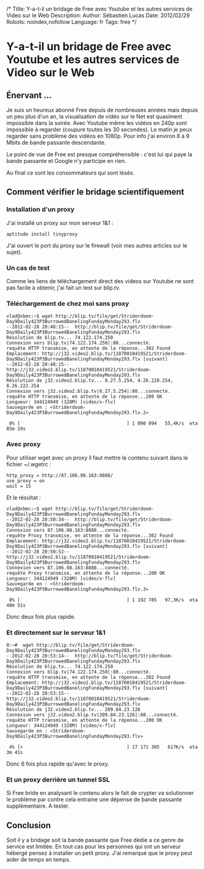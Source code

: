 /*
Title: Y-a-t-il un bridage de Free avec Youtube et les autres services de Video sur le Web
Description: 
Author: Sébastien Lucas
Date: 2012/02/29
Robots: noindex,nofollow
Language: fr
Tags: free
*/
# Y-a-t-il un bridage de Free avec Youtube et les autres services de Video sur le Web

## Énervant ...
Je suis un heureux abonné Free depuis de nombreuses années mais depuis un peu plus d'un an, la visualisation de vidéo sur le Net est quasiment impossible dans la soirée. Avec Youtube même les vidéos en 240p sont impossible à regarder (coupure toutes les 30 secondes). Le matin je peux regarder sans problème des vidéos en 1080p. Pour info j'ai environ 8 à 9 Mbits de bande passante descendante.

Le point de vue de Free est presque compréhensible : c'est lui qui paye la bande passante et Google n'y participe en rien.

Au final ce sont les consommateurs qui sont lésés.

## Comment vérifier le bridage scientifiquement

### Installation d'un proxy
J'ai installé un proxy sur mon serveur 1&1 :
```
aptitude install tinyproxy
```
J'ai ouvert le port du proxy sur le firewall (voir mes autres articles sur le sujet).
### Un cas de test

Comme les liens de téléchargement direct des videos sur Youtube ne sont pas facile à obtenir, j'ai fait un test sur blip.tv.
### Téléchargement de chez moi sans proxy

```
vlad@xbmc:~$ wget http://blip.tv/file/get/Striderdoom-Day9Daily423P3BurrowedBanelingFundayMonday293.flv
--2012-02-28 20:48:15--  http://blip.tv/file/get/Striderdoom-Day9Daily423P3BurrowedBanelingFundayMonday293.flv
Résolution de blip.tv... 74.122.174.250
Connexion vers blip.tv|74.122.174.250|:80...connecté.
requête HTTP transmise, en attente de la réponse...302 Found
Emplacement: http://j32.video2.blip.tv/11870010419521/Striderdoom-Day9Daily423P3BurrowedBanelingFundayMonday293.flv [suivant]
--2012-02-28 20:48:15--  http://j32.video2.blip.tv/11870010419521/Striderdoom-Day9Daily423P3BurrowedBanelingFundayMonday293.flv
Résolution de j32.video2.blip.tv... 8.27.5.254, 4.26.228.254, 8.26.222.254
Connexion vers j32.video2.blip.tv|8.27.5.254|:80...connecté.
requête HTTP transmise, en attente de la réponse...200 OK
Longueur: 344124949 (328M) [video/x-flv]
Sauvegarde en : «Striderdoom-Day9Daily423P3BurrowedBanelingFundayMonday293.flv.2»

 0% [                                       ] 1 090 094   55,4K/s  eta 85m 19s
```
### Avec proxy

Pour utiliser wget avec un proxy il faut mettre le contenu suivant dans le fichier ~/.wgetrc :
```
http_proxy = http://87.106.98.163:8888/
use_proxy = on
wait = 15
```
Et le résultat :
```
vlad@xbmc:~$ wget http://blip.tv/file/get/Striderdoom-Day9Daily423P3BurrowedBanelingFundayMonday293.flv
--2012-02-28 20:50:34--  http://blip.tv/file/get/Striderdoom-Day9Daily423P3BurrowedBanelingFundayMonday293.flv
Connexion vers 87.106.98.163:8888...connecté.
requête Proxy transmise, en attente de la réponse...302 Found
Emplacement: http://j32.video2.blip.tv/11870010419521/Striderdoom-Day9Daily423P3BurrowedBanelingFundayMonday293.flv [suivant]
--2012-02-28 20:50:52--  http://j32.video2.blip.tv/11870010419521/Striderdoom-Day9Daily423P3BurrowedBanelingFundayMonday293.flv
Connexion vers 87.106.98.163:8888...connecté.
requête Proxy transmise, en attente de la réponse...200 OK
Longueur: 344124949 (328M) [video/x-flv]
Sauvegarde en : «Striderdoom-Day9Daily423P3BurrowedBanelingFundayMonday293.flv.3»

 0% [                                       ] 1 192 785   97,3K/s  eta 40m 51s
```

Donc deux fois plus rapide.
### Et directement sur le serveur 1&1

```
0:~#  wget http://blip.tv/file/get/Striderdoom-Day9Daily423P3BurrowedBanelingFundayMonday293.flv
--2012-02-28 20:53:14--  http://blip.tv/file/get/Striderdoom-Day9Daily423P3BurrowedBanelingFundayMonday293.flv
Résolution de blip.tv... 74.122.174.250
Connexion vers blip.tv|74.122.174.250|:80...connecté.
requête HTTP transmise, en attente de la réponse...302 Found
Emplacement: http://j32.video2.blip.tv/11870010419521/Striderdoom-Day9Daily423P3BurrowedBanelingFundayMonday293.flv [suivant]
--2012-02-28 20:53:15--  http://j32.video2.blip.tv/11870010419521/Striderdoom-Day9Daily423P3BurrowedBanelingFundayMonday293.flv
Résolution de j32.video2.blip.tv... 209.84.23.126
Connexion vers j32.video2.blip.tv|209.84.23.126|:80...connecté.
requête HTTP transmise, en attente de la réponse...200 OK
Longueur: 344124949 (328M) [video/x-flv]
Sauvegarde en : «Striderdoom-Day9Daily423P3BurrowedBanelingFundayMonday293.flv»

 4% [>                                      ] 17 171 305   617K/s  eta 3m 41s
```

Donc 6 fois plus rapide qu'avec le proxy.
###  Et un proxy derrière un tunnel SSL 

Si Free bride en analysant le contenu alors le fait de crypter va solutionner le problème par contre cela entraine une dépense de bande passante supplémentaire. A tester.
## Conclusion

Soit il y a bridage soit la bande passante que Free dédie a ce genre de service est limitée. En tout cas pour les personnes qui ont un serveur hébergé pensez à installer un petit proxy. J'ai remarqué que le proxy peut aider de temps en temps.
